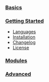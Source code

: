<h3><a href="/basics/">Basics</a></h3>

<h3><a href="/getting-started/">Getting Started</a></h3>

<ul>
<li><a href="/getting-started/languages">Languages</a></li>
<li><a href="/getting-started/installation">Installation</a></li>
<li><a href="/getting-started/changelog">Changelog</a></li>
<li><a href="/getting-started/license">License</a></li>
</ul>

<h3><a href="/modules/">Modules</a></h3>

<h3><a href="/advanced/">Advanced</a></h3>
